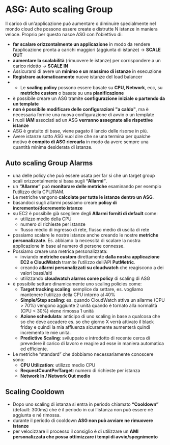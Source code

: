 # ASG: Auto scaling Group 
Il carico di un'applicazione può aumentare o diminuire specialmente nel mondo cloud che possono essere create e distrutte N istanze in maniera veloce. Proprio per questo nasce ASG con l'obiettivo di:
- **far scalare orizzontalmente un applicazione** in modo da rendere l’applicazione pronta a carichi maggiori (aggiunta di istanze) -> **SCALE OUT**
- **aumentare la scalabilità** (rimuovere le istanze) per corrispondere a un carico ridotto -> **SCALE IN**
- Assicurarsi di avere un **minimo e un massimo di istanze** in esecuzione
- **Registrare automaticamente** nuove istanze del load balancer
- - Le **scaling policy** possono essere basate su **CPU, Network**, ecc, su **metriche custom** o basate su una **pianificazione**
- è possibile creare un ASG tramite **configurazione iniziale o partendo da un template**
- **non è possibile modificare delle configurazioni "a caldo"**, ma è necessaria fornire una nuova configurazione di avvio o un template
- I ruoli **IAM** associati ad un ASG **verranno assegnate alle rispettive istanze**
- ASG è gratuito di base, viene pagato il lancio delle risorse in più.
- Avere istanze sotto ASG vuol dire che se una termina per qualche motivo **è compito di ASG ricrearla** in modo da avere sempre una quantità minima desiderata di istanze.

## Auto scaling Group Alarms
- una delle policy che può essere usata per far si che un target group scali orizzontalmente si basa sugli **“Allarmi”**.
- un **“Allarme”** può **monitorare delle metriche** esaminando per esempio l’utilizzo della CPU/RAM.
- Le metriche vengono **calcolate per tutte le istanze dentro un ASG**. 
- basandoci sugli allarmi possiamo creare **policy di incremento/decremento istanze**
- su EC2 è possibile già scegliere degli **Allarmi forniti di default** come:
	- utilizzo medio della CPU
	- numero di richieste per istanze
	- flusso medio di ingresso di rete, flusso medio di uscita di rete
- possiamo scalare le nostre istanze anche creando le nostre **metriche personalizzate**. Es. abbiamo la necessità di scalare la nostra applicazione in base al numero di persone connesse. 
- Possiamo creare una metrica personalizzata:
	- inviando **metriche custom** direttamente **dalla nostra applicazione EC2 e CloudWatch** tramite l’utilizzo dell’API **PutMetric**.
	- creando **allarmi personalizzati su cloudwatch** che reagiscono a dei valori bassi/alti
	- utilizzando **cloudwatch alarms come policy** di scaling di ASG
- è possibile settare dinamicamente uno scaling policies come:
	- **Target tracking scaling**: semplice da settare, es. vogliamo mantenere l’utilizzo della CPU intorno al 40%
	- **Simple/Step scaling**: es. quando CloudWatch attiva un allarme (CPU > 70%) vengono aggiunte 2 unità quando è tornato alla normalità (CPU < 30%) viene rimossa 1 unità
	- **Azione schedulata**: anticipo di uno scaling in base a qualcosa che so che deve accadere es. so che giorno X verrà attivato il black friday e quindi la mia affluenza sicuramente aumenterà quindi incremento le mie unità.
	- **Predictive Scaling**: sviluppato e introdotto di recente cerca di prevedere il carico di lavoro e reagire ad esse in maniera automatica ed efficiente.
- Le metriche “standard” che dobbiamo necessariamente conoscere sono:
	- **CPU Utilization**: utilizzo medio CPU
	- **RequestCountPerTarget**: numero di richieste per istanza
	- **Network In / Network Out medio**

## Scaling Cooldown
- Dopo uno scaling di istanza si entra in periodo chiamato **“Cooldown”** (default: 300ms) che è il periodo in cui l’istanza non può essere né aggiunta e né rimossa.
- durante il periodo di cooldown **ASG non può avviare ne rimuovere istanze**
- per velocizzare il processo il consiglio è di utilizzare un **AMI personalizzata che possa ottimizzare i tempi di avvio/spegnimento**